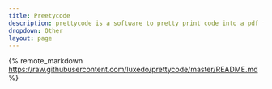 ```yaml
---
title: Preetycode
description: prettycode is a software to pretty print code into a pdf file.
dropdown: Other
layout: page
---
```

{% remote_markdown https://raw.githubusercontent.com/luxedo/prettycode/master/README.md %}
